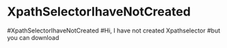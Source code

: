 # XpathSelectorIhaveNotCreated
#XpathSelectorIhaveNotCreated
#Hi, I have not created Xpathselector 
#but you can download 
